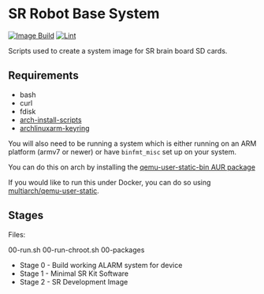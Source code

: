 # SR Robot Base System

[![Image Build](https://github.com/srobo/robot-base/actions/workflows/image.yml/badge.svg)](https://github.com/srobo/robot-base/actions/workflows/image.yml)
[![Lint](https://github.com/srobo/robot-base/actions/workflows/shellcheck.yml/badge.svg)](https://github.com/srobo/robot-base/actions/workflows/shellcheck.yml)

Scripts used to create a system image for SR brain board SD cards.

## Requirements

- bash
- curl
- fdisk
- [arch-install-scripts](https://archlinux.org/packages/extra/any/arch-install-scripts/)
- [archlinuxarm-keyring](http://mirror.archlinuxarm.org/armv6h/core/archlinuxarm-keyring-20140119-1-any.pkg.tar.xz)

You will also need to be running a system which is either running on an ARM platform (armv7 or newer) or have `binfmt_misc` set up on your system. 

You can do this on arch by installing the [qemu-user-static-bin AUR package](https://aur.archlinux.org/packages/qemu-user-static-bin/)

If you would like to run this under Docker, you can do so using [multiarch/qemu-user-static](https://github.com/multiarch/qemu-user-static).

## Stages

Files:

00-run.sh
00-run-chroot.sh
00-packages

- Stage 0 - Build working ALARM system for device
- Stage 1 - Minimal SR Kit Software
- Stage 2 - SR Development Image